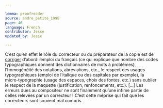 ```yaml
---

lemma: proofreader
source: andre_petite_1998
page: 46
language: French
contributor: Jesse
updated_by: Jesse

---
```

C’est qu’en effet le rôle du correcteur ou du préparateur de la copie est de [corriger](correction.html) d’abord l’emploi du français (ce qui explique que nombre des codes typographiques donnent des dictionnaires de mots à problèmes), l’homogénéité des notations, abréviations, etc., le respect des usages typographiques (emploi de l’italique ou des capitales par exemple), la micro-typographie (usage des espaces, choix des fontes, etc.) sans oublier le respect de la maquette (justification, renfoncements, etc.). […] Les erreurs dues au compositeur ne sont finalement qu’une infime partie de celles relevées par un correcteur ! C’est cette méprise qui fait que les correcteurs sont souvent mal compris.
